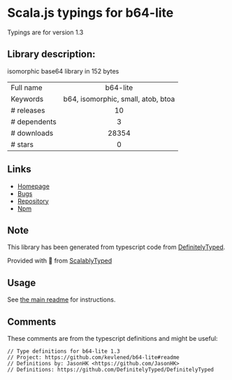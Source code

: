 
# Scala.js typings for b64-lite

Typings are for version 1.3

## Library description:
isomorphic base64 library in 152 bytes

|                    |                 |
| ------------------ | :-------------: |
| Full name          | b64-lite |
| Keywords           | b64, isomorphic, small, atob, btoa |
| # releases         | 10 |
| # dependents       | 3 |
| # downloads        | 28354 |
| # stars            | 0 |

## Links
- [Homepage](https://github.com/kevlened/b64-lite#readme)
- [Bugs](https://github.com/kevlened/b64-lite/issues)
- [Repository](https://github.com/kevlened/b64-lite)
- [Npm](https://www.npmjs.com/package/b64-lite)
    


## Note
This library has been generated from typescript code from [DefinitelyTyped](https://definitelytyped.org).

Provided with :purple_heart: from [ScalablyTyped](https://github.com/oyvindberg/ScalablyTyped)

## Usage
See [the main readme](../../readme.md) for instructions.

## Comments

These comments are from the typescript definitions and might be useful:
```
// Type definitions for b64-lite 1.3
// Project: https://github.com/kevlened/b64-lite#readme
// Definitions by: JasonHK <https://github.com/JasonHK>
// Definitions: https://github.com/DefinitelyTyped/DefinitelyTyped

```

